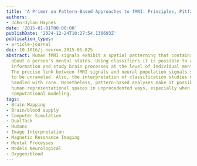 ```yaml
---
title: 'A Primer on Pattern-Based Approaches to fMRI: Principles, Pitfalls, and Perspectives'
authors:
- John-Dylan Haynes
date: '2015-01-01T00:00:00'
publishDate: '2024-12-24T10:27:54.136693Z'
publication_types:
- article-journal
doi: 10.1016/j.neuron.2015.05.025
abstract: Human fMRI signals exhibit a spatial patterning that contains detailed information
  about a person's mental states. Using classifiers it is possible to access this
  information and study brain processes at the level of individual mental representations.
  The precise link between fMRI signals and neural population signals still needs
  to be unraveled. Also, the interpretation of classification studies needs to be
  handled with care. Nonetheless, pattern-based analyses make it possible to investigate
  human representational spaces in unprecedented ways, especially when combined with
  computational modeling.
tags:
- Brain Mapping
- Brain/blood supply
- Computer Simulation
- DualTask
- Humans
- Image Interpretation
- Magnetic Resonance Imaging
- Mental Processes
- Models Neurological
- Oxygen/blood
---
```

